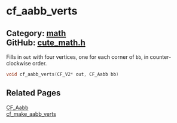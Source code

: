 [//]: # (This file is automatically generated by Cute Framework's docs parser.)
[//]: # (Do not edit this file by hand!)
[//]: # (See: https://github.com/RandyGaul/cute_framework/blob/master/samples/docs_parser.cpp)
[](../header.md ':include')

# cf_aabb_verts

Category: [math](/api_reference?id=math)  
GitHub: [cute_math.h](https://github.com/RandyGaul/cute_framework/blob/master/include/cute_math.h)  
---

Fills in `out` with four vertices, one for each corner of `bb`, in counter-clockwise order.

```cpp
void cf_aabb_verts(CF_V2* out, CF_Aabb bb)
```

## Related Pages

[CF_Aabb](/math/cf_aabb.md)  
[cf_make_aabb_verts](/math/cf_make_aabb_verts.md)  
